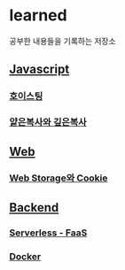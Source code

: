 # learned

공부한 내용들을 기록하는 저장소

## [Javascript](./javascript)

### [호이스팅](./javascript/호이스팅.md)

### [얕은복사와 깊은복사](./javascript/얕은복사와깊은복사.md)

## [Web](./web)

### [Web Storage와 Cookie](./web/WebStorage와Cookie.md)

## [Backend](./backend)

### [Serverless - FaaS](<./backend/Serverless(FaaS)>)

### [Docker](./backend/Docker)
